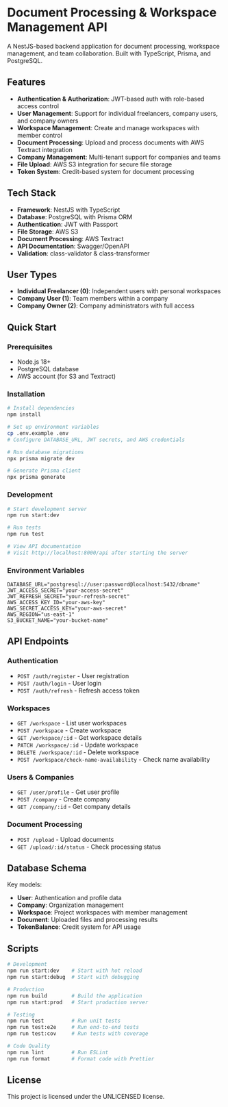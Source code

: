 # Document Processing & Workspace Management API

A NestJS-based backend application for document processing, workspace management, and team collaboration. Built with TypeScript, Prisma, and PostgreSQL.

## Features

- **Authentication & Authorization**: JWT-based auth with role-based access control
- **User Management**: Support for individual freelancers, company users, and company owners
- **Workspace Management**: Create and manage workspaces with member control
- **Document Processing**: Upload and process documents with AWS Textract integration
- **Company Management**: Multi-tenant support for companies and teams
- **File Upload**: AWS S3 integration for secure file storage
- **Token System**: Credit-based system for document processing

## Tech Stack

- **Framework**: NestJS with TypeScript
- **Database**: PostgreSQL with Prisma ORM
- **Authentication**: JWT with Passport
- **File Storage**: AWS S3
- **Document Processing**: AWS Textract
- **API Documentation**: Swagger/OpenAPI
- **Validation**: class-validator & class-transformer

## User Types

- **Individual Freelancer (0)**: Independent users with personal workspaces
- **Company User (1)**: Team members within a company
- **Company Owner (2)**: Company administrators with full access

## Quick Start

### Prerequisites

- Node.js 18+
- PostgreSQL database
- AWS account (for S3 and Textract)

### Installation

```bash
# Install dependencies
npm install

# Set up environment variables
cp .env.example .env
# Configure DATABASE_URL, JWT secrets, and AWS credentials

# Run database migrations
npx prisma migrate dev

# Generate Prisma client
npx prisma generate
```

### Development

```bash
# Start development server
npm run start:dev

# Run tests
npm run test

# View API documentation
# Visit http://localhost:8000/api after starting the server
```

### Environment Variables

```env
DATABASE_URL="postgresql://user:password@localhost:5432/dbname"
JWT_ACCESS_SECRET="your-access-secret"
JWT_REFRESH_SECRET="your-refresh-secret"
AWS_ACCESS_KEY_ID="your-aws-key"
AWS_SECRET_ACCESS_KEY="your-aws-secret"
AWS_REGION="us-east-1"
S3_BUCKET_NAME="your-bucket-name"
```

## API Endpoints

### Authentication

- `POST /auth/register` - User registration
- `POST /auth/login` - User login
- `POST /auth/refresh` - Refresh access token

### Workspaces

- `GET /workspace` - List user workspaces
- `POST /workspace` - Create workspace
- `GET /workspace/:id` - Get workspace details
- `PATCH /workspace/:id` - Update workspace
- `DELETE /workspace/:id` - Delete workspace
- `POST /workspace/check-name-availability` - Check name availability

### Users & Companies

- `GET /user/profile` - Get user profile
- `POST /company` - Create company
- `GET /company/:id` - Get company details

### Document Processing

- `POST /upload` - Upload documents
- `GET /upload/:id/status` - Check processing status

## Database Schema

Key models:

- **User**: Authentication and profile data
- **Company**: Organization management
- **Workspace**: Project workspaces with member management
- **Document**: Uploaded files and processing results
- **TokenBalance**: Credit system for API usage

## Scripts

```bash
# Development
npm run start:dev    # Start with hot reload
npm run start:debug  # Start with debugging

# Production
npm run build        # Build the application
npm run start:prod   # Start production server

# Testing
npm run test         # Run unit tests
npm run test:e2e     # Run end-to-end tests
npm run test:cov     # Run tests with coverage

# Code Quality
npm run lint         # Run ESLint
npm run format       # Format code with Prettier
```

## License

This project is licensed under the UNLICENSED license.
